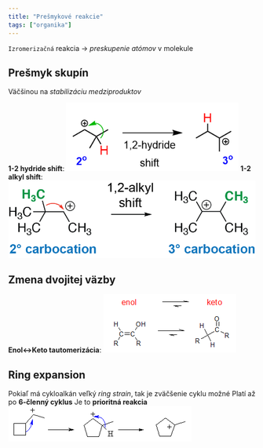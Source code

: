 ```yaml
---
title: "Prešmykové reakcie"
tags: ["organika"]
---
```


`Izromerizačná` reakcia -> *preskupenie atómov* v molekule

## Prešmyk skupín
Väčšinou na *stabilizáciu medziproduktov*

**1-2 hydride shift**:
![Hydridový shift zvyšujúci stabilitu|400](attachments/1-2-hydride-shift.png)
**1-2 alkyl shift**:
![Alkylový shift zvyšujúci stabilitu|500](attachments/1-2-alkyl-shift.png)

## Zmena dvojitej väzby
**Enol<->Keto tautomerizácia**:
![Keto forma je stabilnejšia](attachments/enol-keto-tautomerizacia.png)

## Ring expansion
Pokiaľ má cykloalkán veľký *ring strain*, tak je zväčšenie cyklu možné
Platí až po **6-členný cyklus**
Je to **prioritná reakcia**
![](attachments/ring-expansion-reakcia.png)
